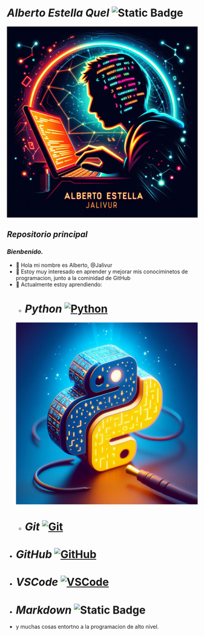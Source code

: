 # ***Alberto Estella Quel***  ![Static Badge](https://img.shields.io/badge/Alberto_Estella-%40Jalivur-red)

![@Jalivur](Images/Logoderecha2.jpg)
## *Repositorio principal*
### *Bienbenido.*
- 👋 Hola mi nombre es Alberto, @Jalivur
- 👀 Estoy muy interesado en aprender y mejorar mis conociminetos de programacion, junto a la cominidad de GitHub
- 🌱 Actualmente estoy aprendiendo:
  - # ***Python*** [![Python](https://img.shields.io/badge/Python-blue?style=flat&logo=python&logoColor=yellow&labelColor=101010)]()
  ![logo python|5](Images/LogoPython.jpg)
  - # ***Git*** [![Git](https://img.shields.io/badge/Git.-red?style=flat&logo=git&logoColor=red&labelColor=white)]()
<!--  ![logo Git|5](Images/LogoGit.jpg) -->
  - # ***GitHub*** [![GitHub](https://img.shields.io/badge/GitHub-black?style=flat&logo=github&logoColor=black&labelColor=white)]() 
<!--  ![logo GitHub|5](Images/LogoGithub.jpg) -->
  - # ***VSCode*** [![VSCode](https://img.shields.io/badge/Visual%20Studio%20Code-blue?style=flat&logo=Visual%20Studio%20Code&logoColor=blue&labelColor=white)]()
  - # ***Markdown*** ![Static Badge](https://img.shields.io/badge/Markdown-white?style=flat%20&logo=Markdown&logoColor=white%20&labelColor=black)

  - y muchas cosas entortno a la programacion de alto nivel.

<!--- ![@Jalivur](Images/Logofrente2.jpg)
--->
<!---
Jalivur/Jalivur is a ✨ special ✨ repository because its `README.md` (this file) appears on your GitHub profile.
You can click the Preview link to take a look at your changes.
--->
